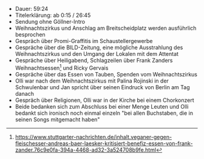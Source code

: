 - Dauer: 59:24
- Titelerklärung: ab 0:15 / 26:45
- Sendung ohne Göllner-Intro
- Weihnachtszirkus und Anschlag am Breitscheidplatz werden ausführlich besprochen
- Gespräch über Promi-Graffitis im Schaustellergewerbe
- Gespräche über die BILD-Zeitung, eine mögliche Ausstrahlung des Weihnachtszirkus und den Umgang der Lokalen mit dem Attentat
- Gespräche über Heiligabend, Schlagzeilen über Frank Zanders Weihnachtsessen[^1] und Ricky Gervais
- Gespräche über das Essen von Tauben, Spenden vom Weihnachtszirkus
- Olli war nach dem Weihnachtszirkus mit Palina Rojinski in der Schwulenbar und Jan spricht über seinen Eindruck von Berlin am Tag danach
- Gespräch über Religionen, Olli war in der Kirche bei einem Chorkonzert
- Beide bedanken sich zum Abschluss bei einer Menge Leuten und Olli bedankt sich ironisch noch einmal einzeln "bei allen Buchstaben, die in seinen Songs mitgemacht haben"

[^1]: https://www.stuttgarter-nachrichten.de/inhalt.veganer-gegen-fleischesser-andreas-baer-laesker-kritisiert-benefiz-essen-von-frank-zander.76c9e0fa-394a-4468-ad32-3a524708b9fe.html
